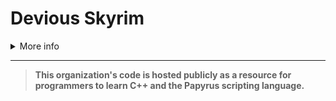 # Devious Skyrim

<details><summary>More info</summary>

> ~ Code for NSFW Skyrim mods ~

This organization contains `code` for **NOT SAFE FOR WORK** mods for the video game Skyrim.

**No** "_Sexually Obscene Content_" is hosted in these repositories ( _per GitHub's [Acceptable Use Policy](https://docs.github.com/en/site-policy/acceptable-use-policies/github-sexually-obscene-content)_ )

> If mods require _images / graphics_, they will be stored in _private repositories_ to be as compliant as possible with GitHub's policies.
>
> This excludes project logo images (_generally used for Skyrim SkyUI Mod Configuration Menu config UI_).
>
> These logos may contain "**_visual and/or textual depictions in artistic [contexts]_**". (_They are **literally art** logos for video game mods._)
>
> Every README hides its content inside of a collapsible markdown block with a disclaimer per the GitHub recommendation:
> - "_In some cases a disclaimer can help communicate the context of the project._"

Thanks for visiting!

> _Once finished, these mods will likely be hosted on nexusmods.com and/or loverslab.com, the popular Skyrim mod hosting sites._

---

_Dear GitHub, please feel free to reach out if any content should be migrated either (a) off-site (b) into private repositories._

_I wish to be compliant & also hope to help both new and advanced programmers learn from one another by sharing this code publicly!_

</details>

---

> **This organization's code is hosted publicly as a resource for programmers to learn C++ and the Papyrus scripting language.**

